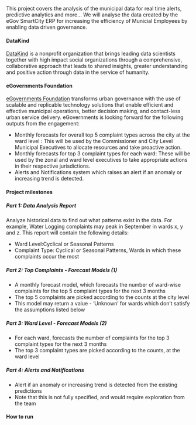 This project covers the analysis of the municipal data for real time alerts, predictive analytics and more... We will analyse the data created by the eGov SmartCity ERP for increasing the efficiency of Municial Employees by enabling data driven governance.

#### DataKind 
[DataKind](http://www.datakind.org/) is a nonprofit organization that brings leading data scientists together with high impact social organizations through a comprehensive, collaborative approach that leads to shared insights, greater understanding and positive action through data in the service of humanity.

#### eGovernments Foundation
[eGovernments Foundation](http://www.egovernments.org/) transforms urban governance with the use of scalable and replicable technology solutions that enable efficient and effective municipal operations, better decision making, and contact-less urban service delivery. eGovernments is looking forward for the following outputs from the engagement:
- Monthly forecasts for overall top 5 complaint types across the city at the ward level : This will be used by the Commissioner and City Level Municipal Executives to allocate resources and take proactive action.
- Monthly forecasts for top 3 complaint types for each ward: These will be used by the zonal and ward level executives to take appropriate actions in their respective jurisdictions.
- Alerts and Notifications system which raises an alert if an anomaly or increasing trend is detected.

#### Project milestones
##### Part 1: Data Analysis Report
Analyze historical data to find out what patterns exist in the data. For example, Water Logging complaints may peak in September in wards x, y and z. This report will contain the following details:
- Ward Level:Cyclical or Seasonal Patterns 
- Complaint Type: Cyclical or Seasonal Patterns, Wards in which these complaints occur the most

##### Part 2: Top Complaints - Forecast Models (1)
- A monthly forecast model, which forecasts the number of ward-wise complaints for the top 5 complaint types for the next 3 months
- The top 5 complaints are picked according to the counts at the city level
- This model may return a value - ‘Unknown’ for wards which don’t satisfy the assumptions listed below

##### Part 3: Ward Level - Forecast Models (2) 
- For each ward, forecasts the number of complaints for the top 3 complaint types for the next 3 months
- The top 3 complaint types are picked according to the counts, at the ward level

##### Part 4: Alerts and Notifications
- Alert if an anomaly or increasing trend is detected from the existing predictions
- Note that this is not fully specified, and would require exploration from the team

#### How to run

